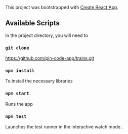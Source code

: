 This project was bootstrapped with [Create React App](https://github.com/facebook/create-react-app).

## Available Scripts

In the project directory, you will need to 

### `git clone`

https://github.com/pin-code-app/trains.git

### `npm install`

To install the necessary libraries

### `npm start`

Runs the app

### `npm test`

Launches the test runner in the interactive watch mode..



